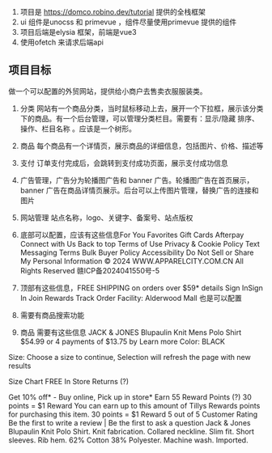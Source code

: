 1. 项目是 https://domco.robino.dev/tutorial 提供的全栈框架
2. ui 组件是unocss 和 primevue ，组件尽量使用primevue 提供的组件
3. 项目后端是elysia 框架，前端是vue3
4. 使用ofetch 来请求后端api



## 项目目标
 做一个可以配置的外贸网站，提供给小商户去售卖衣服服装类。
 1. 分类 网站有一个商品分类，当时鼠标移动上去，展开一个下拉框，展示该分类下的商品。有一个后台管理，可以管理分类栏目。需要有：显示/隐藏	排序、操作、栏目名称 。应该是一个树形。

 2. 商品 每个商品有一个详情页，展示商品的详细信息，包括图片、价格、描述等
 5. 支付 订单支付完成后，会跳转到支付成功页面，展示支付成功信息
 6. 广告管理，广告分为轮播图广告和 banner 广告。轮播图广告在首页展示，banner 广告在商品详情页展示。后台可以上传图片管理，替换广告的连接和图片
 7. 网站管理 站点名称，logo、关键字、备案号、站点版权
 8. 底部可以配置，应该有这些信息For You
Favorites
Gift Cards
Afterpay
Connect with Us
Back to top
Terms of Use
Privacy & Cookie Policy
Text Messaging Terms
Bulk Buyer Policy
Accessibility
Do Not Sell or Share My Personal Information
© 2024 WWW.APPARELCITY.COM.CN All Rights Reserved 赣ICP备2024041550号-5

9. 顶部有这些信息，FREE SHIPPING on orders over $59* details
Sign InSign In
Join Rewards
Track Order
 Facility: Alderwood Mall
 也是可以配置 

 10. 需要有商品搜索功能


11. 商品 需要有这些信息 
JACK & JONES Blupaulin Knit Mens Polo Shirt
$54.99
or 4 payments of $13.75 by Learn more
Color: BLACK


Size:
Choose a size to continue, Selection will refresh the page with new results
    
Size Chart
FREE In Store Returns (?)

Get 10% off* - Buy online, Pick up in store*
Earn 55 Reward Points (?)
30 points = $1 Reward
You can earn up to this amount of Tillys Rewards points for purchasing this item. 30 points = $1 Reward
5 out of 5 Customer Rating
Be the first to write a review
| Be the first to ask a question
Jack & Jones Blupaulin Knit Polo Shirt. Knit fabrication. Collared neckline. Slim fit. Short sleeves. Rib hem. 62% Cotton 38% Polyester. Machine wash. Imported.
